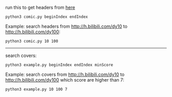 run this to get headers from [here](http://h.bilibili.com/)

    python3 comic.py beginIndex endIndex

Example:
search headers from http://h.bilibili.com/dy10 to http://h.bilibili.com/dy100:

    python3 comic.py 10 100

--------------------------------
search covers:

    python3 example.py beginIndex endIndex minScore


Example:
search covers from http://h.bilibili.com/dy10 to http://h.bilibili.com/dy100 which score are higher than 7:

    python3 example.py 10 100 7
